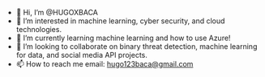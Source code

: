 - 👋 Hi, I’m @HUGOXBACA
- 👀 I’m interested in machine learning, cyber security, and cloud technologies.
- 🌱 I’m currently learning machine learning and how to use Azure!
- 💞️ I’m looking to collaborate on binary threat detection, machine learning for data, and social media API projects.
- 📫 How to reach me email: hugo123baca@gmail.com
